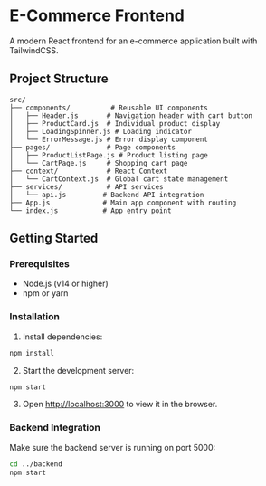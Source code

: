 # E-Commerce Frontend

A modern React frontend for an e-commerce application built with TailwindCSS.

## Project Structure

```
src/
├── components/          # Reusable UI components
│   ├── Header.js       # Navigation header with cart button
│   ├── ProductCard.js  # Individual product display
│   ├── LoadingSpinner.js # Loading indicator
│   └── ErrorMessage.js # Error display component
├── pages/              # Page components
│   ├── ProductListPage.js # Product listing page
│   └── CartPage.js     # Shopping cart page
├── context/            # React Context
│   └── CartContext.js  # Global cart state management
├── services/           # API services
│   └── api.js         # Backend API integration
├── App.js             # Main app component with routing
└── index.js           # App entry point
```

## Getting Started

### Prerequisites

- Node.js (v14 or higher)
- npm or yarn

### Installation

1. Install dependencies:
```bash
npm install
```

2. Start the development server:
```bash
npm start
```

3. Open [http://localhost:3000](http://localhost:3000) to view it in the browser.

### Backend Integration

Make sure the backend server is running on port 5000:

```bash
cd ../backend
npm start
```
